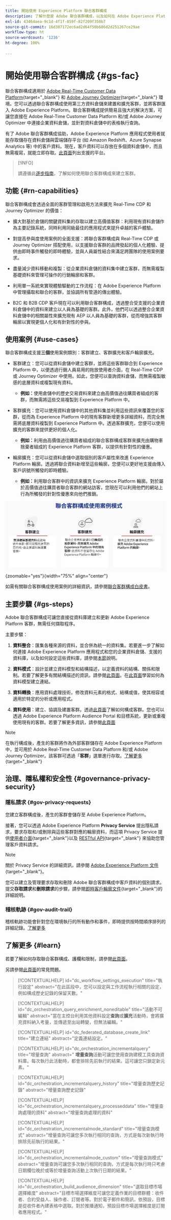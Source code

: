 ```yaml
---
title: 開始使用 Experience Platform 聯合客群構成
description: 了解什麼是 Adobe 聯合客群構成，以及如何在 Adobe Experience Platform 中使用此功能
exl-id: 43464aea-9c1d-4f1f-859f-82f209f350b7
source-git-commit: 16d307172ec6ad2d64f50b686d2d251267ce29ae
workflow-type: ht
source-wordcount: '1236'
ht-degree: 100%

---
```


# 開始使用聯合客群構成 {#gs-fac}

聯合客群構成適用於 [Adobe Real-Time Customer Data Platform](https://experienceleague.adobe.com/zh-hant/docs/experience-platform/segmentation/home){target="_blank"} 和 [Adobe Journey Optimizer](https://experienceleague.adobe.com/zh-hant/docs/journey-optimizer/using/ajo-home){target="_blank"} 環境。您可以透過聯合客群構成使用第三方資料倉儲來建置和擴充客群，並將客群匯入 Adobe Experience Platform。聯合客群構成提供簡易且強大的解決方案，可讓您直接在 Adobe Real-Time Customer Data Platform 和/或 Adobe Journey Optimizer 中連接企業資料倉儲，並針對資料倉儲中的表格執行查詢。

有了 Adobe 聯合客群構成協助，Adobe Experience Platform 應用程式使用者就能存取儲存在資料倉儲與雲端儲存平台 (如 Amazon Redshift、Azure Synapse Analytics 等) 中的客戶資料。現在，客戶資料可以存放在多個資料倉儲中，而且無需複寫，就能立即存取。[此頁面](../connections/home.md#supported-db)列出支援的平台。

>[!INFO]
>
>請遵循此[逐步指南](https://experienceleague.adobe.com/zh-hant/docs/platform-learn/tutorial-comprehensive-technical/datacollection/module13/fac)，了解如何使用聯合客群構成來建立客群。

## 功能 {#rn-capabilities}

聯合客群構成會透過全面的客群管理和啟用方法來擴充 Real-Time CDP 和 Journey Optimizer 的價值：

* 擴大對基於倉儲的關鍵資料集的存取以建立高價值客群：利用現有資料倉儲作為主要記錄系統，同時利用同級最佳的應用程式來提升卓越的客戶體驗。

* 對提高參與度使用案例的全面支援：將聯合客群構成與 Real-Time CDP 或 Journey Optimizer 搭配使用，以支援聯合客群的品牌發起的個人化體驗、提供由即時事件觸發的即時體驗，並與人員屬性結合來滿足跨團隊的使用案例要求。

* 盡量減少資料移動和複製：從企業資料倉儲的資料集中建立客群，而無需複製基礎資料來管理可操作的行銷輪廓和客群。

* 利用單一系統來實現體驗驅動的工作流程：在 Adobe Experience Platform 中管理攝取和聯合的客群，並協調所有管道的傳出體驗。

* B2C 和 B2B CDP 客戶現在可以利用聯合客群構成，透過整合受支援的企業資料倉儲中的資料來建立以人員為基礎的客群。此外，他們可以透過整合企業資料倉儲中的相關屬性來擴充現有 AEP 以人員為基礎的客群，從而增強其客群輪廓以實現更個人化和有針對性的參與。

## 使用案例 {#use-cases}

聯合客群構成支援&#x200B;**三個**&#x200B;使用案例類別：客群建立、客群擴充和客戶輪廓擴充。

* 客群建立：您可以從資料倉儲中建立客群，並將這些客群聯合到 Experience Platform 中，以便透過行銷人員易用的拖放使用者介面，在 Real-Time CDP 或 Journey Optimizer 中使用。如此，您便可以查詢資料倉儲，而無需複製敏感的底層資料或複製現有資料。
   * **例如：**&#x200B;使用倉儲中的歷史交易資料來建立由高價值過往購買者組成的客群，而無需將這些交易複製到 Experience Platform 中。

* 客群擴充：您可以使用資料倉儲中的其他資料集並利用這些資訊來覆蓋您的客群，從而為 Experience Platform 中的現有客群新增更多詳細資料，而完全無需將底層資料複製到 Experience Platform 中。透過客群擴充，您便可以使用擴充的客群來提供更好的個人化。
   * **例如：**&#x200B;利用由高價值過往購買者組成的聯合客群構成客群來擴充由購物車捨棄者組成的 Experience Platform 客群，以提供有針對性的優惠。

* 輪廓擴充：您可以從資料倉儲中選取個別的客戶屬性來改進 Experience Platform 輪廓。透過將聯合資料新增至這些輪廓，您便可以更好地支援由傳入客戶訊號所觸發的即時體驗。
   * **例如：**&#x200B;利用聯合客群中的資訊來擴充 Experience Platform 輪廓。對於屬於高價值過往購買者聯合客群的網站訪客，您現在可以利用他們的網站上行為所觸發的針對性優惠來向他們推銷。

![圖表](assets/fac-use-cases.png){zoomable="yes"}{width="75%" align="center"}

如需有關聯合客群構成使用案例的詳細資訊，請參閱[聯合客群構成白皮書](https://business.adobe.com/resources/sdk/flexibly-access-enterprise-data-with-federated-audience-composition.html)。

## 主要步驟 {#gs-steps}

Adobe 聯合客群構成可讓您直接從資料庫建立和更新 Adobe Experience Platform 客群，無需任何擷取程序。

<!--![diagram](assets/steps-diagram.png){zoomable="yes"}{width="85%" align="center"}-->

主要步驟：

1. **資料整合**：匯集各種來源的資料，並合併為統一的資料集。若要進一步了解如何連接 Adobe Experience Platform 應用程式和您的企業資料倉儲、支援的資料庫，以及如何設定這些資料庫，請參閱[本節](../connections/home.md)說明。

1. **資料模式**：設計並建立資料模型和結構描述，以定義資料的結構、關係和限制。若要了解更多有關結構描述的資訊，請參閱[此頁面](../customer/schemas.md)。在[此頁面](../data-management/gs-models.md)學習如何為資料模型建立連結。

1. **資料轉換**：應用資料處理技術，修改資料元素的格式、結構或值，使其相容或適用於特定的分析或應用程式。

1. **資料使用**：建立、協調及建置客群。透過[此頁面](../compositions/gs-compositions.md)了解如何構成客群。您也可以透過 Adobe Experience Platform Audience Portal 和目標系統，更新或重複使用現有的客群。若要了解更多資訊，請參閱[此頁面](../connections/destinations.md)

>[!NOTE]
>
>在執行構成後，產生的客群將作為外部客群儲存在 Adobe Experience Platform 中，並可用於 Adobe Real-Time Customer Data Platform 和/或 Adobe Journey Optimizer。該客群可透過「**客群**」選單進行存取。[了解更多](https://experienceleague.adobe.com/zh-hant/docs/experience-platform/segmentation/ui/audience-portal){target="_blank"}

## 治理、隱私權和安全性 {#governance-privacy-security}

### 隱私請求 {#gov-privacy-requests}

您建立客群構成後，產生的客群會儲存至 Adobe Experience Platform。

接著，您可以透過 Adobe Experience Platform **Privacy Service** 提出隱私請求，要求存取和/或刪除與這些客群對應的輪廓資料，而這項 Privacy Service 提供[使用者介面](https://experienceleague.adobe.com/docs/experience-platform/privacy/ui/user-guide.html?lang=zh-Hant){target="_blank"}以及 [RESTful API](https://experienceleague.adobe.com/zh-hant/docs/experience-platform/privacy/api/overview){target="_blank"} 來協助您管理客戶資料請求。

>[!NOTE]
>
>關於 Privacy Service 的詳細資訊，請參閱 [Adobe Experience Platform 文件](https://experienceleague.adobe.com/docs/experience-platform/privacy/home.html?lang=zh-Hant){target="_blank"}。

您可以建立及管理要求存取和刪除 Adobe 聯合客群構成中客戶資料的個別請求。提交&#x200B;**存取請求**&#x200B;和&#x200B;**刪除請求**&#x200B;的步驟，請參閱[即時客戶輪廓文件](https://experienceleague.adobe.com/zh-hant/docs/experience-platform/profile/privacy){target="_blank"}的詳細說明。

### 稽核軌跡 {#gov-audit-trail}

稽核軌跡功能會針對您在環境執行的所有動作和事件，即時提供按時間順序排列的詳細記錄。[了解更多](../admin/audit-trail.md)

## 了解更多 {#learn}

<!-- Workflow + Workflow activities-->


若要了解如何存取聯合客群構成、護欄和限制，請參閱[此頁面](access-prerequisites.md)。

另請參閱[此頁面](faq.md)的常見問題。


>[!CONTEXTUALHELP]
>id="dc_workflow_settings_execution"
>title="執行設定"
>abstract="在此區段中，您可以設定與工作流程執行相關的設定，例如構成歷史記錄的保留天數。"

>[!CONTEXTUALHELP]
>id="dc_orchestration_query_enrichment_noneditable"
>title="活動不可編輯"
>abstract="當在主控台利用其他資料設定&#x200B;**查詢**&#x200B;或&#x200B;**擴充**&#x200B;活動時，會將擴充資料納入考量，並傳遞至出站轉變，但無法編輯。"

<!-- Create a link -->

>[!CONTEXTUALHELP]
>id="dc_federated_database_create_link"
>title="建立連結"
>abstract="定義連結設定。"


<!-- incremental query IDs -->

>[!CONTEXTUALHELP]
>id="dc_orchestration_incrementalquery"
>title="增量查詢"
>abstract=" **增量查詢**&#x200B;活動可讓您使用查詢建模工具查詢資料庫。每次執行此活動時，都會排除先前執行的結果。這可讓您只鎖定新元素。"

>[!CONTEXTUALHELP]
>id="dc_orchestration_incrementalquery_history"
>title="增量查詢歷史記錄"
>abstract="增量查詢歷史記錄"

>[!CONTEXTUALHELP]
>id="dc_orchestration_incrementalquery_processeddata"
>title="增量查詢處理的資料"
>abstract="增量查詢處理的資料"

>[!CONTEXTUALHELP]
>id="dc_orchestration_incrementalmode_standard"
>title="增量查詢模式"
>abstract="增量查詢可讓您多次執行相同的查詢，方式是每次新執行時排除先前執行的結果。"

>[!CONTEXTUALHELP]
>id="dc_orchestration_incrementalmode_custom"
>title="增量查詢模式"
>abstract="增量查詢可讓您多次執行相同的查詢，方式是每次執行時只考慮日期欄位晚於或等於增量查詢活動上次執行日期的結果。"

>[!CONTEXTUALHELP]
>id="dc_orchestration_build_audience_dimension"
>title="選取目標市場選擇維度"
>abstract="目標市場選擇維度可讓您定義作業的目標群體：收件者、合約受益人、操作者、訂閱者等。對於電子郵件和簡訊，依預設，目標是從收件者內建表格中選取。對於推播通知，預設目標市場選擇維度是訂閱者應用程式。"

